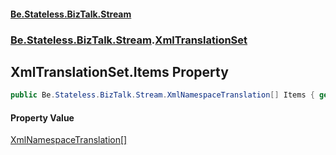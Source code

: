 #### [Be.Stateless.BizTalk.Stream](README.md 'README')
### [Be.Stateless.BizTalk.Stream](Be.Stateless.BizTalk.Stream.md 'Be.Stateless.BizTalk.Stream').[XmlTranslationSet](XmlTranslationSet.md 'Be.Stateless.BizTalk.Stream.XmlTranslationSet')

## XmlTranslationSet.Items Property

```csharp
public Be.Stateless.BizTalk.Stream.XmlNamespaceTranslation[] Items { get; set; }
```

#### Property Value
[XmlNamespaceTranslation](XmlNamespaceTranslation.md 'Be.Stateless.BizTalk.Stream.XmlNamespaceTranslation')[[]](https://docs.microsoft.com/en-us/dotnet/api/System.Array 'System.Array')